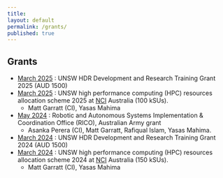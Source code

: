 ```yaml
---
title:
layout: default
permalink: /grants/
published: true
---
```


## Grants

- [March 2025]() : UNSW HDR Development and Research Training Grant 2025 (AUD 1500)
- [March 2025]() : UNSW high performance computing (HPC) resources allocation scheme 2025 at [NCI](https://nci.org.au)
  Australia (100 kSUs).
    - Matt Garratt (CI), Yasas Mahima
- [May 2024]() : Robotic and Autonomous Systems Implementation & Coordination Office (RICO), Australian Army grant
    - Asanka Perera (CI), Matt Garratt, Rafiqual Islam, Yasas Mahima.
- [March 2024]() : UNSW HDR Development and Research Training Grant 2024 (AUD 1500)
- [March 2024]() : UNSW high performance computing (HPC) resources allocation scheme 2024 at [NCI](https://nci.org.au)
  Australia (150 kSUs).
    - Matt Garratt (CI), Yasas Mahima
